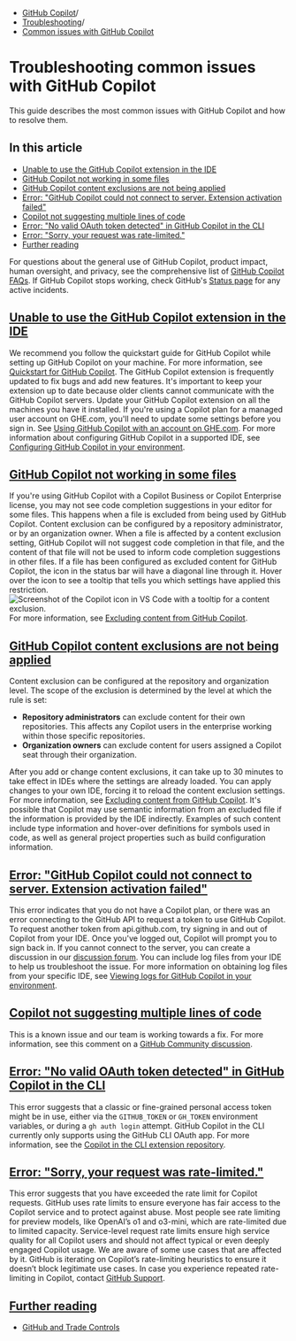   * [GitHub Copilot](https://docs.github.com/en/copilot "GitHub Copilot")/
  * [Troubleshooting](https://docs.github.com/en/copilot/troubleshooting-github-copilot "Troubleshooting")/
  * [Common issues with GitHub Copilot](https://docs.github.com/en/copilot/troubleshooting-github-copilot/troubleshooting-common-issues-with-github-copilot "Common issues with GitHub Copilot")


# Troubleshooting common issues with GitHub Copilot
This guide describes the most common issues with GitHub Copilot and how to resolve them.
## In this article
  * [Unable to use the GitHub Copilot extension in the IDE](https://docs.github.com/en/copilot/troubleshooting-github-copilot/troubleshooting-common-issues-with-github-copilot#unable-to-use-the-github-copilot-extension-in-the-ide)
  * [GitHub Copilot not working in some files](https://docs.github.com/en/copilot/troubleshooting-github-copilot/troubleshooting-common-issues-with-github-copilot#github-copilot-not-working-in-some-files)
  * [GitHub Copilot content exclusions are not being applied](https://docs.github.com/en/copilot/troubleshooting-github-copilot/troubleshooting-common-issues-with-github-copilot#github-copilot-content-exclusions-are-not-being-applied)
  * [Error: "GitHub Copilot could not connect to server. Extension activation failed"](https://docs.github.com/en/copilot/troubleshooting-github-copilot/troubleshooting-common-issues-with-github-copilot#error-github-copilot-could-not-connect-to-server-extension-activation-failed)
  * [Copilot not suggesting multiple lines of code](https://docs.github.com/en/copilot/troubleshooting-github-copilot/troubleshooting-common-issues-with-github-copilot#copilot-not-suggesting-multiple-lines-of-code)
  * [Error: "No valid OAuth token detected" in GitHub Copilot in the CLI](https://docs.github.com/en/copilot/troubleshooting-github-copilot/troubleshooting-common-issues-with-github-copilot#error-no-valid-oauth-token-detected-in-github-copilot-in-the-cli)
  * [Error: "Sorry, your request was rate-limited."](https://docs.github.com/en/copilot/troubleshooting-github-copilot/troubleshooting-common-issues-with-github-copilot#error-sorry-your-request-was-rate-limited)
  * [Further reading](https://docs.github.com/en/copilot/troubleshooting-github-copilot/troubleshooting-common-issues-with-github-copilot#further-reading)


For questions about the general use of GitHub Copilot, product impact, human oversight, and privacy, see the comprehensive list of [GitHub Copilot FAQs](https://github.com/features/copilot#:~:text=Frequently%20asked%C2%A0questions).
If GitHub Copilot stops working, check GitHub's [Status page](https://githubstatus.com) for any active incidents.
## [Unable to use the GitHub Copilot extension in the IDE](https://docs.github.com/en/copilot/troubleshooting-github-copilot/troubleshooting-common-issues-with-github-copilot#unable-to-use-the-github-copilot-extension-in-the-ide)
We recommend you follow the quickstart guide for GitHub Copilot while setting up GitHub Copilot on your machine. For more information, see [Quickstart for GitHub Copilot](https://docs.github.com/en/copilot/quickstart).
The GitHub Copilot extension is frequently updated to fix bugs and add new features. It's important to keep your extension up to date because older clients cannot communicate with the GitHub Copilot servers. Update your GitHub Copilot extension on all the machines you have it installed.
If you're using a Copilot plan for a managed user account on GHE.com, you'll need to update some settings before you sign in. See [Using GitHub Copilot with an account on GHE.com](https://docs.github.com/en/copilot/managing-copilot/configure-personal-settings/using-github-copilot-with-an-account-on-ghecom).
For more information about configuring GitHub Copilot in a supported IDE, see [Configuring GitHub Copilot in your environment](https://docs.github.com/en/copilot/configuring-github-copilot/configuring-github-copilot-in-your-environment).
## [GitHub Copilot not working in some files](https://docs.github.com/en/copilot/troubleshooting-github-copilot/troubleshooting-common-issues-with-github-copilot#github-copilot-not-working-in-some-files)
If you're using GitHub Copilot with a Copilot Business or Copilot Enterprise license, you may not see code completion suggestions in your editor for some files. This happens when a file is excluded from being used by GitHub Copilot. Content exclusion can be configured by a repository administrator, or by an organization owner.
When a file is affected by a content exclusion setting, GitHub Copilot will not suggest code completion in that file, and the content of that file will not be used to inform code completion suggestions in other files.
If a file has been configured as excluded content for GitHub Copilot, the icon in the status bar will have a diagonal line through it. Hover over the icon to see a tooltip that tells you which settings have applied this restriction.
![Screenshot of the Copilot icon in VS Code with a tooltip for a content exclusion.](https://docs.github.com/assets/cb-36787/images/help/copilot/copilot-disabled-for-repo.png)
For more information, see [Excluding content from GitHub Copilot](https://docs.github.com/en/copilot/managing-copilot/managing-github-copilot-in-your-organization/managing-github-copilot-features-in-your-organization/about-content-exclusions-for-github-copilot).
## [GitHub Copilot content exclusions are not being applied](https://docs.github.com/en/copilot/troubleshooting-github-copilot/troubleshooting-common-issues-with-github-copilot#github-copilot-content-exclusions-are-not-being-applied)
Content exclusion can be configured at the repository and organization level. The scope of the exclusion is determined by the level at which the rule is set:
  * **Repository administrators** can exclude content for their own repositories. This affects any Copilot users in the enterprise working within those specific repositories.
  * **Organization owners** can exclude content for users assigned a Copilot seat through their organization.


After you add or change content exclusions, it can take up to 30 minutes to take effect in IDEs where the settings are already loaded. You can apply changes to your own IDE, forcing it to reload the content exclusion settings. For more information, see [Excluding content from GitHub Copilot](https://docs.github.com/en/copilot/managing-copilot/managing-github-copilot-in-your-organization/managing-github-copilot-features-in-your-organization/testing-changes-to-content-exclusions-in-your-ide#propagating-content-exclusion-changes-to-your-ide).
It's possible that Copilot may use semantic information from an excluded file if the information is provided by the IDE indirectly. Examples of such content include type information and hover-over definitions for symbols used in code, as well as general project properties such as build configuration information.
## [Error: "GitHub Copilot could not connect to server. Extension activation failed"](https://docs.github.com/en/copilot/troubleshooting-github-copilot/troubleshooting-common-issues-with-github-copilot#error-github-copilot-could-not-connect-to-server-extension-activation-failed)
This error indicates that you do not have a Copilot plan, or there was an error connecting to the GitHub API to request a token to use GitHub Copilot.
To request another token from api.github.com, try signing in and out of Copilot from your IDE. Once you've logged out, Copilot will prompt you to sign back in.
If you cannot connect to the server, you can create a discussion in our [discussion forum](https://github.com/orgs/community/discussions/categories/copilot). You can include log files from your IDE to help us troubleshoot the issue. For more information on obtaining log files from your specific IDE, see [Viewing logs for GitHub Copilot in your environment](https://docs.github.com/en/copilot/troubleshooting-github-copilot/viewing-logs-for-github-copilot-in-your-environment).
## [Copilot not suggesting multiple lines of code](https://docs.github.com/en/copilot/troubleshooting-github-copilot/troubleshooting-common-issues-with-github-copilot#copilot-not-suggesting-multiple-lines-of-code)
This is a known issue and our team is working towards a fix. For more information, see this comment on a [GitHub Community discussion](https://github.com/orgs/community/discussions/40522#discussioncomment-4701470).
## [Error: "No valid OAuth token detected" in GitHub Copilot in the CLI](https://docs.github.com/en/copilot/troubleshooting-github-copilot/troubleshooting-common-issues-with-github-copilot#error-no-valid-oauth-token-detected-in-github-copilot-in-the-cli)
This error suggests that a classic or fine-grained personal access token might be in use, either via the `GITHUB_TOKEN` or `GH_TOKEN` environment variables, or during a `gh auth login` attempt. GitHub Copilot in the CLI currently only supports using the GitHub CLI OAuth app.
For more information, see the [Copilot in the CLI extension repository](https://github.com/github/gh-copilot).
## [Error: "Sorry, your request was rate-limited."](https://docs.github.com/en/copilot/troubleshooting-github-copilot/troubleshooting-common-issues-with-github-copilot#error-sorry-your-request-was-rate-limited)
This error suggests that you have exceeded the rate limit for Copilot requests. GitHub uses rate limits to ensure everyone has fair access to the Copilot service and to protect against abuse.
Most people see rate limiting for preview models, like OpenAI’s o1 and o3-mini, which are rate-limited due to limited capacity.
Service-level request rate limits ensure high service quality for all Copilot users and should not affect typical or even deeply engaged Copilot usage. We are aware of some use cases that are affected by it. GitHub is iterating on Copilot’s rate-limiting heuristics to ensure it doesn’t block legitimate use cases.
In case you experience repeated rate-limiting in Copilot, contact [GitHub Support](https://support.github.com).
## [Further reading](https://docs.github.com/en/copilot/troubleshooting-github-copilot/troubleshooting-common-issues-with-github-copilot#further-reading)
  * [GitHub and Trade Controls](https://docs.github.com/en/site-policy/other-site-policies/github-and-trade-controls)


